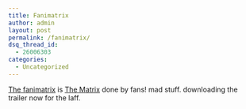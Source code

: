 ```yaml
---
title: Fanimatrix
author: admin
layout: post
permalink: /fanimatrix/
dsq_thread_id:
  - 26006303
categories:
  - Uncategorized
---
```

[The fanimatrix][1] is [The Matrix][2] done by fans! mad stuff. downloading the trailer now for the laff.

 [1]: http://fanimatrix.net/
 [2]: http://www.thematrix.com